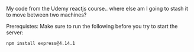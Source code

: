 My code from the Udemy reactjs course.. where else am I going to stash it to move between two machines?

Prerequistes: Make sure to run the following before you try to start the server:

``
npm install express@4.14.1
``
